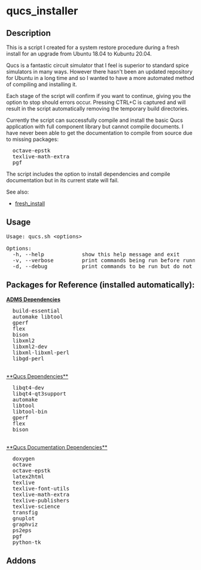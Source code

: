 # qucs_installer
## Description
This is a script I created for a system restore procedure during a fresh install for an upgrade from Ubuntu 18.04 to Kubuntu 20.04.

Qucs is a fantastic circuit simulator that I feel is superior to standard spice simulators in many ways. However there hasn't been an updated repository for Ubuntu in a long time and so I wanted to have a more automated method of compiling and installing it.

Each stage of the script will confirm if you want to continue, giving you the option to stop should errors occur. Pressing CTRL+C is captured and will result in the script automatically removing the temporary build directories.

Currently the script can successfully compile and install the basic Qucs application with full component library but cannot compile documents. I have never been able to get the documentation to compile from source due to missing packages:
<pre>
  octave-epstk
  texlive-math-extra
  pgf
</pre>

The script includes the option to install dependencies and compile documentation but in its current state will fail.

See also:
  * [fresh_install](https://github.com/bcthund/fresh_install)

## Usage
<pre>
Usage: qucs.sh &lt;options&gt;

Options:
  -h, --help            show this help message and exit
  -v, --verbose         print commands being run before running them
  -d, --debug           print commands to be run but do not execute them
</pre>

## Packages for Reference (installed automatically):
<u>**ADMS Dependencies**</u>
<pre>
  build-essential
  automake libtool
  gperf
  flex
  bison
  libxml2
  libxml2-dev
  libxml-libxml-perl
  libgd-perl
</pre>
<br>
<u>**Qucs Dependencies**</u>
<pre>
  libqt4-dev
  libqt4-qt3support
  automake
  libtool
  libtool-bin
  gperf
  flex
  bison
</pre>
<br>
<u>**Qucs Documentation Dependencies**</u>
<pre>
  doxygen
  octave
  octave-epstk
  latex2html
  texlive
  texlive-font-utils
  texlive-math-extra
  texlive-publishers
  texlive-science
  transfig
  gnuplot
  graphviz
  ps2eps
  pgf
  python-tk
</pre>

## Addons
<pre>
</pre>
